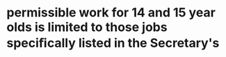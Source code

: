 # permissible work for 14 and 15 year olds is limited to those jobs speciﬁcally listed in the Secretary's